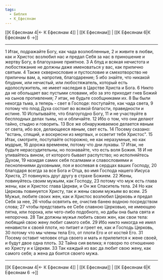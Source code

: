 ```yaml
---
tags:
  - Библия
  - К_Ефесянам
---
```

[[К Ефесянам 4|← К Ефесянам 4]] | [[К Ефесянам]] | [[К Ефесянам 6|К Ефесянам 6 →]]

---
1 Итак, подражайте Богу, как чада возлюбленные,
2 и живите в любви, как и Христос возлюбил нас и предал Себя за нас в приношение и жертву Богу, в благоухание приятное.
3 А блуд и всякая нечистота и любостяжание не должны даже именоваться у вас, как прилично святым.
4 Также сквернословие и пустословие и смехотворство не приличны вам, а, напротив, благодарение;
5 ибо знайте, что никакой блудник, или нечистый, или любостяжатель, который есть идолослужитель, не имеет наследия в Царстве Христа и Бога.
6 Никто да не обольщает вас пустыми словами, ибо за это приходит гнев Божий на сынов противления;
7 итак, не будьте сообщниками их.
8 Вы были некогда тьма, а теперь - свет в Господе: поступайте, как чада света,
9 потому что плод Духа состоит во всякой благости, праведности и истине.
10 Испытывайте, что благоугодно Богу,
11 и не участвуйте в бесплодных делах тьмы, но и обличайте.
12 Ибо о том, что они делают тайно, стыдно и говорить.
13 Все же обнаруживаемое делается явным от света, ибо все, делающееся явным, свет есть.
14 Посему сказано: "встань, спящий, и воскресни из мертвых, и осветит тебя Христос".
15 Итак, смотрите, поступайте осторожно, не как неразумные, но как мудрые,
16 дорожа временем, потому что дни лукавы.
17 Итак, не будьте нерассудительны, но познавайте, что есть воля Божия.
18 И не упивайтесь вином, от которого бывает распутство; но исполняйтесь Духом,
19 назидая самих себя псалмами и славословиями и песнопениями духовными, поя и воспевая в сердцах ваших Господу,
20 благодаря всегда за все Бога и Отца, во имя Господа нашего Иисуса Христа,
21 повинуясь друг другу в страхе Божием.
22 Жены, повинуйтесь своим мужьям, как Господу,
23 потому что муж есть глава жены, как и Христос глава Церкви, и Он же Спаситель тела.
24 Но как Церковь повинуется Христу, так и жены своим мужьям во всем.
25 Мужья, любите своих жен, как и Христос возлюбил Церковь и предал Себя за нее,
26 чтобы освятить ее, очистив банею водною посредством слова;
27 чтобы представить ее Себе славною Церковью, не имеющею пятна, или порока, или чего-либо подобного, но дабы она была свята и непорочна.
28 Так должны мужья любить своих жен, как свои тела: любящий свою жену любит самого себя.
29 Ибо никто никогда не имел ненависти к своей плоти, но питает и греет ее, как и Господь Церковь,
30 потому что мы члены тела Его, от плоти Его и от костей Его.
31 Посему оставит человек отца своего и мать и прилепится к жене своей, и будут двое одна плоть.
32 Тайна сия велика; я говорю по отношению ко Христу и к Церкви.
33 Так каждый из вас да любит свою жену, как самого себя; а жена да боится своего мужа.

---
[[К Ефесянам 4|← К Ефесянам 4]] | [[К Ефесянам]] | [[К Ефесянам 6|К Ефесянам 6 →]]